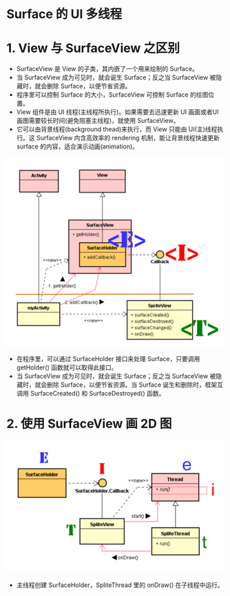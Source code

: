 # Surface 的 UI 多线程

# 1. View 与 SurfaceView 之区别

* SurfaceView 是 View 的子类，其内嵌了一个用来绘制的 Surface。 
* 当 SurfaceView 成为可见时，就会诞生 Surface；反之当 SurfaceView 被隐藏时，就会删除 Surface，以便节省资源。
* 程序里可以控制 Surface 的大小，SurfaceView 可控制 Surface 的绘图位置。
* View 组件是由 UI 线程(主线程所执行)。如果需要去迅速更新 UI 画面或者UI画图需要较长时间(避免阻塞主线程)，就使用 SurfaceView。
* 它可以由背景线程(background thead)来执行，而 View 只能由 UI(主)线程执行。这 SurfaceView 内含高效率的 rendering 机制，能让背景线程快速更新 surface 的内容，适合演示动画(animation)。

![](image/surfaceview.png)

* 在程序里，可以通过 SurfaceHolder 接口来处理 Surface，只要调用 getHolder() 函数就可以取得此接口。
* 当 SurfaceView 成为可见时，就会诞生 Surface；反之当 SurfaceView 被隐藏时，就会删除 Surface，以便节省资源。当 Surface 诞生和删除时，框架互调用 SurfaceCreated() 和  SurfaceDestroyed() 函数。

# 2. 使用 SurfaceView 画 2D 图

![](image/surface.png)

* 主线程创建 SurfaceHolder，SpliteThread 里的 onDraw() 在子线程中运行。